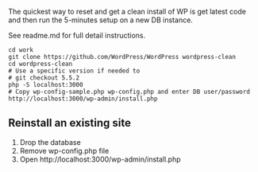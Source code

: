 The quickest way to reset and get a clean install of WP is get latest code and 
then run the 5-minutes setup on a new DB instance.

See readme.md for full detail instructions.

```
cd work
git clone https://github.com/WordPress/WordPress wordpress-clean
cd wordpress-clean
# Use a specific version if needed to
# git checkout 5.5.2 
php -S localhost:3000
# Copy wp-config-sample.php wp-config.php and enter DB user/password 
http://localhost:3000/wp-admin/install.php
```

## Reinstall an existing site

1. Drop the database
2. Remove wp-config.php file
3. Open http://localhost:3000/wp-admin/install.php

